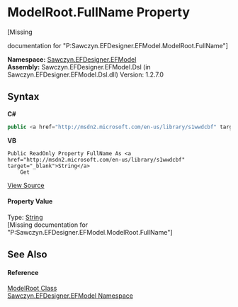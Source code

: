# ModelRoot.FullName Property 
 

\[Missing <summary> documentation for "P:Sawczyn.EFDesigner.EFModel.ModelRoot.FullName"\]

**Namespace:**&nbsp;<a href="N_Sawczyn_EFDesigner_EFModel">Sawczyn.EFDesigner.EFModel</a><br />**Assembly:**&nbsp;Sawczyn.EFDesigner.EFModel.Dsl (in Sawczyn.EFDesigner.EFModel.Dsl.dll) Version: 1.2.7.0

## Syntax

**C#**<br />
``` C#
public <a href="http://msdn2.microsoft.com/en-us/library/s1wwdcbf" target="_blank">string</a> FullName { get; }
```

**VB**<br />
``` VB
Public ReadOnly Property FullName As <a href="http://msdn2.microsoft.com/en-us/library/s1wwdcbf" target="_blank">String</a>
	Get
```

<a href="https://github.com/msawczyn/EFDesigner/tree/master/src/Dsl/CustomCode/Partials/ModelRoot.cs#L36" title="View the source code">View Source</a><br />

#### Property Value
Type: <a href="http://msdn2.microsoft.com/en-us/library/s1wwdcbf" target="_blank">String</a><br />\[Missing <value> documentation for "P:Sawczyn.EFDesigner.EFModel.ModelRoot.FullName"\]

## See Also


#### Reference
<a href="T_Sawczyn_EFDesigner_EFModel_ModelRoot">ModelRoot Class</a><br /><a href="N_Sawczyn_EFDesigner_EFModel">Sawczyn.EFDesigner.EFModel Namespace</a><br />